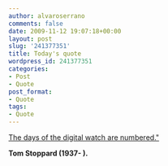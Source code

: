 ```yaml
---
author: alvaroserrano
comments: false
date: 2009-11-12 19:07:18+00:00
layout: post
slug: '241377351'
title: Today's quote
wordpress_id: 241377351
categories:
- Post
- Quote
post_format:
- Quote
tags:
- Quote
---
```


[The days of the digital watch are numbered."](http://en.wikiquote.org/wiki/Tom_Stoppard)

**Tom Stoppard (1937- ).**

